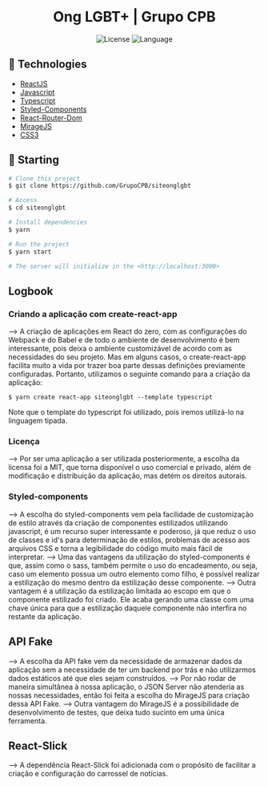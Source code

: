<div align="center" id="top"> 
  &#xa0;
</div>

<h1 align="center">Ong LGBT+ | Grupo CPB</h1>

<p align="center">
  <img alt="License" src="https://img.shields.io/static/v1?label=license&message=MIT&color=15C3D6&labelColor=000000">
  <img alt="Language" src="https://img.shields.io/static/v1?label=language&message=Typescript&color=15C3D6&labelColor=000000">
</p>

## :rocket: Technologies ##

- [ReactJS](https://pt-br.reactjs.org/)
- [Javascript](https://developer.mozilla.org/pt-BR/docs/Web/JavaScript)
- [Typescript](https://www.typescriptlang.org/)
- [Styled-Components](https://styled-components.com/)
- [React-Router-Dom](https://reactrouter.com)
- [MirageJS](https://miragejs.com/)
- [CSS3](https://www.w3schools.com/css/)

## :checkered_flag: Starting ##

```bash
# Clone this project
$ git clone https://github.com/GrupoCPB/siteonglgbt

# Access
$ cd siteonglgbt

# Install dependencies
$ yarn

# Run the project
$ yarn start

# The server will initialize in the <http://localhost:3000>
```

## Logbook

### Criando a aplicação com create-react-app

--> A criação de aplicações em React do zero, com as configurações do Webpack e do Babel e de todo o ambiente de desenvolvimento é bem interessante, pois deixa o ambiente customizável de acordo com as necessidades do seu projeto. Mas em alguns casos, o create-react-app facilita muito a vida por trazer boa parte dessas definições previamente configuradas. Portanto, utilizamos o seguinte comando para a criação da aplicação:

```
$ yarn create react-app siteonglgbt --template typescript 
```

Note que o template do typescript foi utilizado, pois iremos utilizá-lo na linguagem tipada.

### Licença

--> Por ser uma aplicação a ser utilizada posteriormente, a escolha da licensa foi a MIT, que torna disponível o uso comercial e privado, além de modificação e distribuição da aplicação, mas detém os direitos autorais.

### Styled-components

--> A escolha do styled-components vem pela facilidade de customização de estilo através da criação de componentes estilizados utilizando javascript, é um recurso super interessante e poderoso, já que reduz o uso de classes e id's para determinação de estilos, problemas de acesso aos arquivos CSS e torna a legibilidade do código muito mais fácil de interpretar.
--> Uma das vantagens da utilização do styled-components é que, assim como o sass, também permite o uso do encadeamento, ou seja, caso um elemento possua um outro elemento como filho, é possível realizar a estilização do mesmo dentro da estilização desse componente.
--> Outra vantagem é a utilização da estilização limitada ao escopo em que o componente estilizado foi criado. Ele acaba gerando uma classe com uma chave única para que a estilização daquele componente não interfira no restante da aplicação.

## API Fake

--> A escolha da API fake vem da necessidade de armazenar dados da aplicação sem a necessidade de ter um backend por trás e não utilizarmos dados estáticos até que eles sejam construídos.
--> Por não rodar de maneira simultânea à nossa aplicação, o JSON Server não atenderia as nossas necessidades, então foi feita a escolha do MirageJS para criação dessa API Fake.
--> Outra vantagem do MirageJS é a possibilidade de desenvolvimento de testes, que deixa tudo sucinto em uma única ferramenta.

## React-Slick

--> A dependência React-Slick foi adicionada com o propósito de facilitar a criação e configuração do carrossel de notícias.
